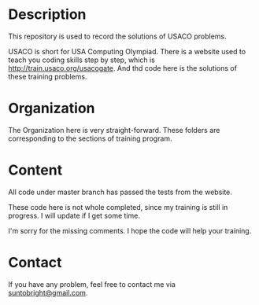 # Description

This repository is used to record the solutions of USACO problems.

USACO is short for USA Computing Olympiad.
There is a website used to teach you coding skills step by step, which is http://train.usaco.org/usacogate.
And thd code here is the solutions of these training problems.

# Organization

The Organization here is very straight-forward. These folders are corresponding to the sections of training program.

# Content

All code under master branch has passed the tests from the website.

These code here is not whole completed, since my training is still in progress. I will update if I get some time.

I'm sorry for the missing comments. I hope the code will help your training.

# Contact

If you have any problem, feel free to contact me via suntobright@gmail.com.

